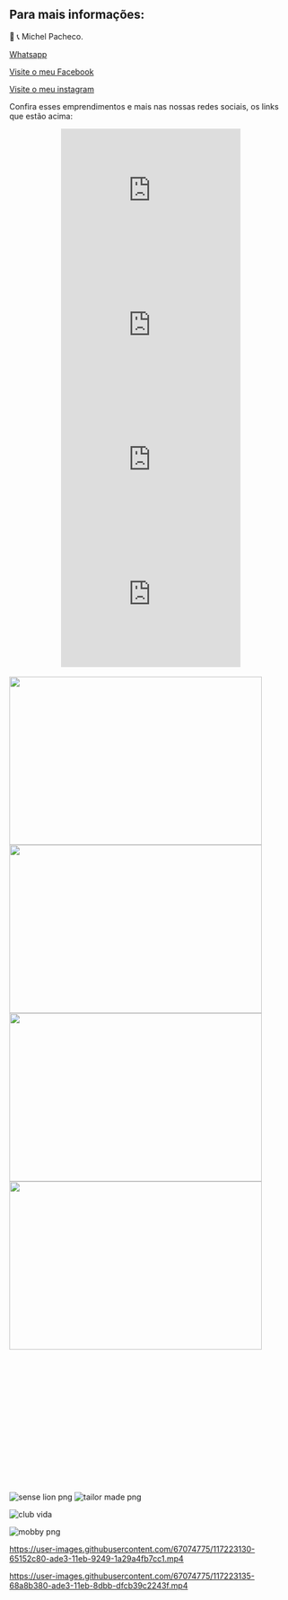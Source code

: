 

## Para mais informações: 




📲 📞 Michel Pacheco.

<a href="https://wa.me/message/L2W26WS2QTOHB1">Whatsapp</a>

<a href="https://www.facebook.com/Michelimovel"> Visite o meu Facebook</a> 

<a href="https://www.instagram.com/michel_imoveis/">Visite o meu instagram</a>

Confira esses emprendimentos e mais nas nossas redes sociais, os links que estão acima:

<center>
<embed src="https://user-images.githubusercontent.com/67074775/117096822-81ac5880-ad40-11eb-8d5f-78f62aead702.mp4" width="320" height="240">

<embed src="https://user-images.githubusercontent.com/67074775/117096831-8b35c080-ad40-11eb-960a-3d6db87831e3.mp4" width="320" height="240">

<embed src="https://user-images.githubusercontent.com/67074775/117096841-92f56500-ad40-11eb-91bc-10456ae93b8c.mp4" width="320" height="240">

<embed src="https://user-images.githubusercontent.com/67074775/117096979-e798e000-ad40-11eb-93b1-7536d7f0c6a2.mp4" width="320" height="240">

</center>

<br>


  <img src="sense lion.png" width="450" height="300">
  
  <img src="mobby.png" width="450" height="300">
  
  <img src="club vida.png" width="450" height="300">
  
  <img src="tailor made.png" width="450" height="300">


<embed src="sense lion.png" width="320" height="240">









![sense lion png](https://user-images.githubusercontent.com/67074775/117223036-2e3f1680-ade3-11eb-833d-4d270ea445d0.png)
![tailor made png](https://user-images.githubusercontent.com/67074775/117223037-2ed7ad00-ade3-11eb-89de-cda564a24ccd.png)


![club vida](https://user-images.githubusercontent.com/67074775/117223352-d6ed7600-ade3-11eb-9bd6-82aa5c2a7ece.png)







![mobby png](https://user-images.githubusercontent.com/67074775/117223074-49118b00-ade3-11eb-8d83-8faea87324a0.png)


https://user-images.githubusercontent.com/67074775/117223130-65152c80-ade3-11eb-9249-1a29a4fb7cc1.mp4


https://user-images.githubusercontent.com/67074775/117223135-68a8b380-ade3-11eb-8dbb-dfcb39c2243f.mp4


